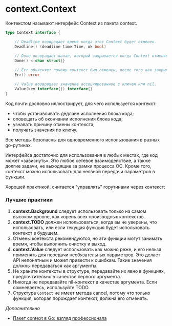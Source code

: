 # context.Context


Контекстом называют интерфейс Context из пакета context.


```go
type Context interface {

    // Deadline возвращает время когда этот Context будет отменен.
    Deadline() (deadline time.Time, ok bool)
    
    // Done возвращает канал, который закрывается когда Context отменяется
    Done() <-chan struct{}

    // Err объясняет почему контекст был отменен, после того как закрылся канал Done.
    Err() error

    // Value возвращает значение ассоциированное с ключем или nil.
    Value(key interface{}) interface{}
}
```

Код почти дословно иллюстрирует, для чего используется контекст:

* чтобы устанавливать дедлайн исполнения блока кода;
* оповещать об окончании исполнения блока кода;
* узнавать причину отмены контекста;
* получать значения по ключу.

Все методы безопасны для одновременного использования в разных go-рутинах.

Интерфейса достаточно для использования в любых местах, где код может «зависнуть». Это любое сетевое взаимодействие, а также долгие задачи, не выходящие за рамки процесса ОС. Кроме того, контекст можно использовать для неявной передачи параметров в функции.

Хорошей практикой, считается "управлять" горутинами через контекст:


### Лучшие практики

1. **context.Background** следует использовать только на самом высоком уровне, как корень всех производных контекстов.
2. **context.TODO** должен использоваться, когда вы не уверены, что использовать, или если текущая функция будет использовать контекст в будущем.
3. Отмены контекста рекомендуются, но эти функции могут занимать время, чтобы выполнить очистку и выход.
4. **context.Value** следует использовать как можно реже, и его нельзя применять для передачи необязательных параметров. Это делает API непонятным и может привести к ошибкам. Такие значения должны передаваться как аргументы.
5. Не храните контексты в структуре, передавайте их явно в функциях, предпочтительно в качестве первого аргумента.
6. Никогда не передавайте nil-контекст в качестве аргумента. Если сомневаетесь, используйте TODO.
7. Структура `Context` не имеет метода cancel, потому что только функция, которая порождает контекст, должна его отменять.


*Дополнительно*

- [Пакет context в Go: взгляд профессионала](https://habr.com/ru/companies/pt/articles/764850/)